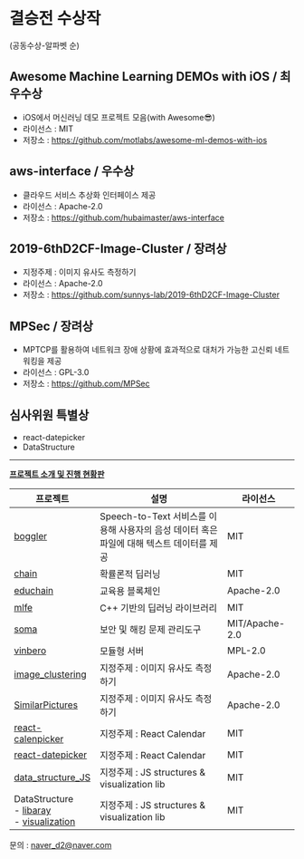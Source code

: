 # 결승전 수상작
(공동수상-알파벳 순)

## Awesome Machine Learning DEMOs with iOS / 최우수상
* iOS에서 머신러닝 데모 프로젝트 모음(with Awesome😎)<br/>
* 라이선스 : MIT<br/>
* 저장소 : https://github.com/motlabs/awesome-ml-demos-with-ios

## aws-interface / 우수상
* 클라우드 서비스 추상화 인터페이스 제공<br/>
* 라이선스 : Apache-2.0<br/>
* 저장소 : https://github.com/hubaimaster/aws-interface

## 2019-6thD2CF-Image-Cluster / 장려상
* 지정주제 : 이미지 유사도 측정하기<br/>
* 라이선스 : Apache-2.0<br/>
* 저장소 : https://github.com/sunnys-lab/2019-6thD2CF-Image-Cluster

## MPSec / 장려상
* MPTCP를 활용하여 네트워크 장애 상황에 효과적으로 대처가 가능한 고신뢰 네트워킹을 제공<br/>
* 라이선스 : GPL-3.0<br/>
* 저장소 : https://github.com/MPSec

## 심사위원 특별상
- react-datepicker
- DataStructure

---

**[프로젝트 소개 및 진행 현황판](https://d2campusfest6th-2019.herokuapp.com/)**

프로젝트|설명|라이선스
-|-|-
[boggler](https://github.com/rayleighChild/boggler)|Speech-to-Text 서비스를 이용해 사용자의 음성 데이터 혹은<br/> 파일에 대해 텍스트 데이터를 제공|MIT|
[chain](https://github.com/tenkeyless/chain/)|확률론적 딥러닝|MIT
[educhain](https://github.com/twodude/educhain)|교육용 블록체인|Apache-2.0|
[mlfe](https://github.com/shi510/mlfe)|C++ 기반의 딥러닝 라이브러리|MIT|
[soma](https://github.com/PLUS-POSTECH/soma)|보안 및 해킹 문제 관리도구|MIT/Apache-2.0|
[vinbero](https://github.com/vinbero)|모듈형 서버|MPL-2.0|
[image_clustering](https://github.com/geonlee0325/image_clustering)|지정주제 : 이미지 유사도 측정하기|Apache-2.0|
[SimilarPictures](https://github.com/jaemin93/SimilarPictures)|지정주제 : 이미지 유사도 측정하기|Apache-2.0|
[react-calenpicker](https://github.com/azxca1731/react-calenpicker)|지정주제 : React Calendar|MIT|
[react-datepicker](https://github.com/y0c/react-datepicker)|지정주제 : React Calendar|MIT|
[data_structure_JS](https://github.com/sangw0804/data_structure_JS)|지정주제 : JS structures & visualization lib|MIT|
DataStructure<br/> - [libaray](https://github.com/hongjisung/DataStructure)<br/> - [visualization](https://github.com/hongjisung/JS_DataStructure_Visualization) |지정주제 : JS structures & visualization lib|MIT|

문의 : naver_d2@naver.com
